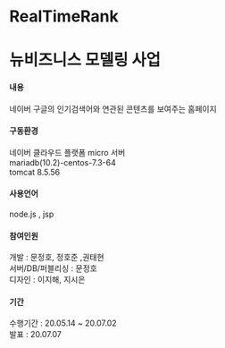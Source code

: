 # RealTimeRank
뉴비즈니스 모델링 사업
=============

<h4>내용</h4>
네이버 구글의 인기검색어와 연관된
콘텐츠를 보여주는 홈페이지


<h4>구동환경</h4>
네이버 클라우드 플랫폼 micro 서버<br>
mariadb(10.2)-centos-7.3-64<br>
tomcat 8.5.56

<h4>사용언어</h4>
node.js , jsp 


<h4>참여인원</h4>
개발 : 문정호, 정호준 ,권태현 <br>
서버/DB/퍼블리싱 : 문정호 <br>
디자인 : 이지해, 지시은 <br>

<h4>기간</h4>
수행기간 : 20.05.14 ~ 20.07.02 <br>
발표 : 20.07.07 
